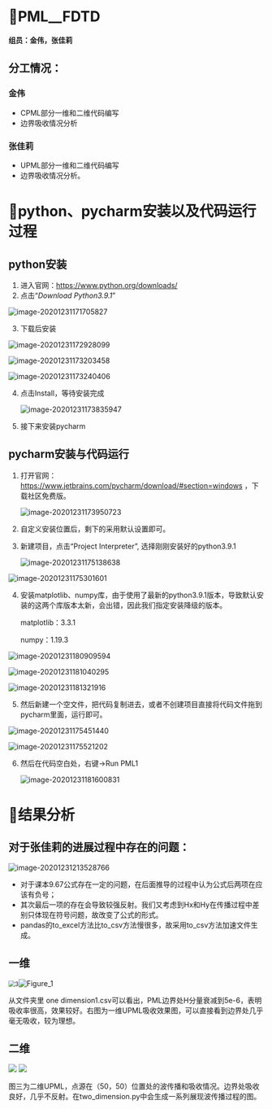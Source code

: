 #  🙌PML__FDTD
**组员：金伟，张佳莉**

## 分工情况：
### **金伟**

- CPML部分一维和二维代码编写
- 边界吸收情况分析



### **张佳莉**

- UPML部分一维和二维代码编写
- 边界吸收情况分析。



# 🛴python、pycharm安装以及代码运行过程

## python安装

1. 进入官网：https://www.python.org/downloads/
2. 点击“*Download Python3.9.1*”

![image-20201231171705827](https://gitee.com/bald-strong/blog-img/raw/master/img/image-20201231171705827.png)

3. 下载后安装

![image-20201231172928099](https://gitee.com/bald-strong/blog-img/raw/master/img/image-20201231172928099.png)

![image-20201231173203458](https://gitee.com/bald-strong/blog-img/raw/master/img/image-20201231173203458.png)

![image-20201231173240406](https://gitee.com/bald-strong/blog-img/raw/master/img/image-20201231173240406.png)

4. 点击Install，等待安装完成

   ![image-20201231173835947](https://gitee.com/bald-strong/blog-img/raw/master/img/image-20201231173835947.png)

5. 接下来安装pycharm

## pycharm安装与代码运行

1. 打开官网：https://www.jetbrains.com/pycharm/download/#section=windows ，下载社区免费版。

   ![image-20201231173950723](https://gitee.com/bald-strong/blog-img/raw/master/img/image-20201231173950723.png)

2. 自定义安装位置后，剩下的采用默认设置即可。

3. 新建项目，点击“Project Interpreter”, 选择刚刚安装好的python3.9.1

   ![image-20201231175138638](https://gitee.com/bald-strong/blog-img/raw/master/img/image-20201231175138638.png)

![image-20201231175301601](https://gitee.com/bald-strong/blog-img/raw/master/img/image-20201231175301601.png)

4. 安装matplotlib、numpy库，由于使用了最新的python3.9.1版本，导致默认安装的这两个库版本太新，会出错，因此我们指定安装降级的版本。

   matplotlib：3.3.1

   numpy：1.19.3

![image-20201231180909594](https://gitee.com/bald-strong/blog-img/raw/master/img/image-20201231180909594.png)

![image-20201231181040295](https://gitee.com/bald-strong/blog-img/raw/master/img/image-20201231181040295.png)

![image-20201231181321916](https://gitee.com/bald-strong/blog-img/raw/master/img/image-20201231181321916.png)

5. 然后新建一个空文件，把代码复制进去，或者不创建项目直接将代码文件拖到pycharm里面，运行即可。

![image-20201231175451440](https://gitee.com/bald-strong/blog-img/raw/master/img/image-20201231175451440.png)

![image-20201231175521202](https://gitee.com/bald-strong/blog-img/raw/master/img/image-20201231175521202.png)

6. 然后在代码空白处，右键→Run PML1

   ![image-20201231181600831](https://gitee.com/bald-strong/blog-img/raw/master/img/image-20201231181600831.png)




# 🎈结果分析

## 对于张佳莉的进展过程中存在的问题：

![image-20201231213528766](https://gitee.com/bald-strong/blog-img/raw/master/img/image-20201231213528766.png)

- 对于课本9.67公式存在一定的问题，在后面推导的过程中认为公式后两项在应该有负号；
- 其次最后一项的存在会导致较强反射。我们又考虑到Hx和Hy在传播过程中差别只体现在符号问题，故改变了公式的形式。
- pandas的to_excel方法比to_csv方法慢很多，故采用to_csv方法加速文件生成。

## 一维

<img src="https://gitee.com/bald-strong/blog-img/raw/master/img/1.png" alt="3" style="zoom: 80%;" />![Figure_1](https://gitee.com/bald-strong/blog-img/raw/master/img/Figure_1.png)

从文件夹里 one dimension1.csv可以看出，PML边界处H分量衰减到5e-6，表明吸收率很高，效果较好。右图为一维UPML吸收效果图，可以直接看到边界处几乎毫无吸收，较为理想。

## 二维

![](https://gitee.com/bald-strong/blog-img/raw/master/img/Figure_2.png)
![](../%E6%A1%8C%E9%9D%A2/%E4%B8%B4%E6%97%B6%E6%96%87%E4%BB%B6/3.png)

图三为二维UPML，点源在（50，50）位置处的波传播和吸收情况。边界处吸收良好，几乎不反射。在two_dimension.py中会生成一系列展现波传播过程的图。


